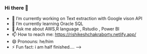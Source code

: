 ### Hi there 👋

- 🔭 I’m currently working on Text extraction with Google vison API
- 🌱 I’m currently learning Oracle SQL
- 💬 Ask me about AWS,R language , Rstudio , Power BI
- 📫 How to reach me: https://rishikeshchakraborty.netlify.app/
- 😄 Pronouns: he/him
- ⚡ Fun fact: i am half finished....
-->
